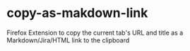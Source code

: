 # copy-as-makdown-link
Firefox Extension to copy the current tab's URL and title as a Markdown/Jira/HTML link to the clipboard
